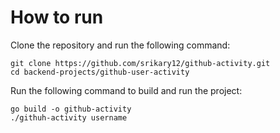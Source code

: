 # How to run

Clone the repository and run the following command:

```
git clone https://github.com/srikary12/github-activity.git
cd backend-projects/github-user-activity
```

Run the following command to build and run the project:
```
go build -o github-activity
./githuh-activity username
```